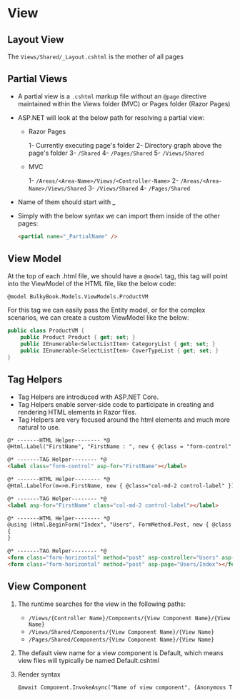 # View

## Layout View

The `Views/Shared/_Layout.cshtml` is the mother of all pages

## Partial Views

- A partial view is a `.cshtml` markup file without an `@page` directive maintained within the Views folder (MVC) or Pages folder (Razor Pages)
- ASP.NET will look at the below path for resolving a partial view:

    - Razor Pages

        1- Currently executing page's folder
        2- Directory graph above the page's folder
        3- `/Shared`
        4- `/Pages/Shared`
        5- `/Views/Shared`

    - MVC

        1- `/Areas/<Area-Name>/Views/<Controller-Name>`
        2- `/Areas/<Area-Name>/Views/Shared`
        3- `/Views/Shared`
        4- `/Pages/Shared`

- Name of them should start with _
- Simply with the below syntax we can import them inside of the other pages:

    ```html
    <partial name="_PartialName" />
    ```

## View Model

At the top of each .html file, we should have a `@model` tag, this tag will point into the ViewModel of the HTML file, like the below code:

```html
@model BulkyBook.Models.ViewModels.ProductVM
```

For this tag we can easily pass the Entity model, or for the complex scenarios, we can create a custom ViewModel like the below:

```csharp
public class ProductVM {
    public Product Product { get; set; }
    public IEnumerable<SelectListItem> CategoryList { get; set; }
    public IEnumerable<SelectListItem> CoverTypeList { get; set; }
}
```

## Tag Helpers

- Tag Helpers are introduced with ASP.NET Core.
- Tag Helpers enable server-side code to participate in creating and rendering HTML elements in Razor files.
- Tag Helpers are very focused around the html elements and much more natural to use.

```html
@* -------HTML Helper-------- *@
@Html.Label("FirstName", "FirstName : ", new { @class = "form-control" })

@* -------TAG Helper-------- *@
<label class="form-control" asp-for="FirstName"></label>
```

```html
@* -------HTML Helper-------- *@
@Html.LabelFor(m=>m.FirstName, new { @class="col-md-2 control-label" })

@* -------TAG Helper-------- *@
<label asp-for="FirstName" class="col-md-2 control-label"></label>
```

```html
@* -------HTML Helper-------- *@
@using (Html.BeginForm("Index", "Users", FormMethod.Post, new { @class = "form-horizontal" }))
{
}

@* -------TAG Helper-------- *@
<form class="form-horizontal" method="post" asp-controller="Users" asp-action="Index"></form>
<form class="form-horizontal" method="post" asp-page="Users/Index"></form>
```

## View Component

1. The runtime searches for the view in the following paths:

    - `/Views/{Controller Name}/Components/{View Component Name}/{View Name}`
    - `/Views/Shared/Components/{View Component Name}/{View Name}`
    - `/Pages/Shared/Components/{View Component Name}/{View Name}`

2. The default view name for a view component is Default, which means view files will typically be named Default.cshtml
3. Render syntax

    ```html
    @await Component.InvokeAsync("Name of view component", {Anonymous Type Containing Parameters})
    ```
